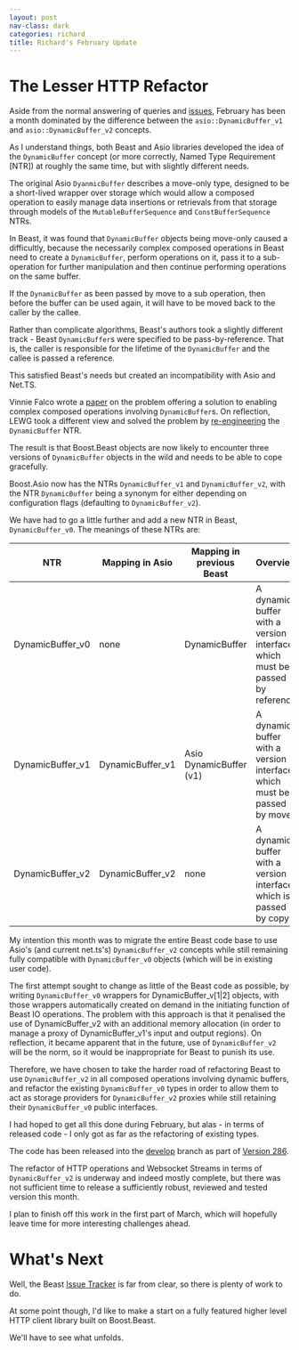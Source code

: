 ```yaml
---
layout: post
nav-class: dark
categories: richard
title: Richard's February Update
---
```


# The Lesser HTTP Refactor

Aside from the normal answering of queries and [issues](https://github.com/boostorg/beast/issues), February has been a 
month dominated by the difference between the `asio::DynamicBuffer_v1` and `asio::DynamicBuffer_v2` concepts.

As I understand things, both Beast and Asio libraries developed the idea of the `DynamicBuffer` concept (or more 
correctly, Named Type Requirement \[NTR\]) at roughly the same time, but with slightly different needs.

The original Asio `DyanmicBuffer` describes a move-only type, designed to be a short-lived wrapper over storage which
would allow a composed operation to easily manage data insertions or retrievals from that storage through models of the
`MutableBufferSequence` and `ConstBufferSequence` NTRs.

In Beast, it was found that `DynamicBuffer` objects being move-only caused a difficultly, because the necessarily
complex composed operations in Beast need to create a `DynamicBuffer`, perform operations on it, pass it to a 
sub-operation for further manipulation and then continue performing operations on the same buffer.

If the `DynamicBuffer` as been passed by move to a sub operation, then before the buffer can be used again, it will
have to be moved back to the caller by the callee.

Rather than complicate algorithms, Beast's authors took a slightly different track - Beast `DynamicBuffer`s were specified
to be pass-by-reference. That is, the caller is responsible for the lifetime of the `DynamicBuffer` and the callee is 
passed a reference.

This satisfied Beast's needs but created an incompatibility with Asio and Net.TS.

Vinnie Falco wrote a [paper](http://www.open-std.org/jtc1/sc22/wg21/docs/papers/2018/p1100r0.html) on the problem 
offering a solution to enabling complex composed operations involving `DynamicBuffer`s. On reflection, LEWG took a 
different view and solved the problem by 
[re-engineering](http://www.open-std.org/jtc1/sc22/wg21/docs/papers/2020/p1790r1.html) the `DynamicBuffer` NTR.

The result is that Boost.Beast objects are now likely to encounter three versions of `DynamicBuffer` objects in the wild
and needs to be able to cope gracefully.

Boost.Asio now has the NTRs `DynamicBuffer_v1` and `DynamicBuffer_v2`, with the NTR `DynamicBuffer` being a synonym for 
either depending on configuration flags (defaulting to `DynamicBuffer_v2`).

We have had to go a little further and add a new NTR in Beast, `DynamicBuffer_v0`. The meanings of these NTRs are:

| NTR              | Mapping in Asio      | Mapping in previous Beast | Overview |
| ---              | ---------------      | ------------------------- | -------- |
| DynamicBuffer_v0 | none                 | DynamicBuffer             | A dynamic buffer with a version 1 interface which must be passed by reference |
| DynamicBuffer_v1 | DynamicBuffer_v1     | Asio DynamicBuffer (v1)   | A dynamic buffer with a version 1 interface which must be passed by move |
| DynamicBuffer_v2 | DynamicBuffer_v2     | none                      | A dynamic buffer with a version 2 interface which is passed by copy |

My intention this month was to migrate the entire Beast code base to use Asio's (and current net.ts's) `DynamicBuffer_v2` 
concepts while still remaining fully compatible with `DynamicBuffer_v0` objects (which will be in existing user code).

The first attempt sought to change as little of the Beast code as possible, by writing `DynamicBuffer_v0` wrappers for 
DynamicBuffer_v[1|2] objects, with those wrappers automatically created on demand in the initiating function of Beast IO 
operations. The problem with this approach is that it penalised the use of DynamicBuffer_v2 with an additional memory
allocation (in order to manage a proxy of DynamicBuffer_v1's input and output regions). On reflection, it became 
apparent that in the future, use of `DynamicBuffer_v2` will be the norm, so it would be inappropriate for Beast to
punish its use.

Therefore, we have chosen to take the harder road of refactoring Beast to use `DynamicBuffer_v2` in all composed 
operations involving dynamic buffers, and refactor the existing `DynamicBuffer_v0` types in order to allow them to 
act as storage providers for `DynamicBuffer_v2` proxies while still retaining their `DynamicBuffer_v0` public 
interfaces.

I had hoped to get all this done during February, but alas - in terms of released code - I only got as far as the 
refactoring of existing types. 

The code has been released into the [develop](https://github.com/boostorg/beast/tree/develop) branch as part of 
[Version 286](https://github.com/boostorg/beast/commit/c8a726f962b2fbf77d00b273b3c6fb0dd975a6b5).


The refactor of HTTP operations and Websocket Streams in terms of `DynamicBuffer_v2` is underway and indeed mostly 
complete, but there was not sufficient time to release a sufficiently robust, reviewed and tested version this month.

I plan to finish off this work in the first part of March, which will hopefully leave time for more interesting 
challenges ahead.

# What's Next

Well, the Beast [Issue Tracker](https://github.com/boostorg/beast/issues) is far from clear, so there is plenty of 
work to do.

At some point though, I'd like to make a start on a fully featured higher level HTTP client library built on 
Boost.Beast.

We'll have to see what unfolds.
